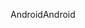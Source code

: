 <span data-ttu-id="faf49-101">Android</span><span class="sxs-lookup"><span data-stu-id="faf49-101">Android</span></span>
